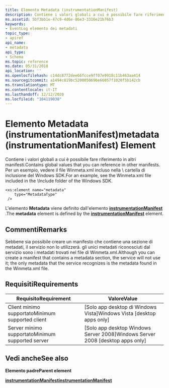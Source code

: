 ```yaml
---
title: Elemento Metadata (instrumentationManifest)
description: Contiene i valori globali a cui è possibile fare riferimento in altri manifesti.
ms.assetid: 5bf3bb1e-47c9-4d6e-86e3-3316e21b76b3
keywords:
- EventLog elemento dei metadati
topic_type:
- apiref
api_name:
- metadata
api_type:
- Schema
ms.topic: reference
ms.date: 05/31/2018
api_location: ''
ms.openlocfilehash: c14dc8772dee66fcce9ff07e9918c11b463aa414
ms.sourcegitcommit: a1494c819bc5200050696e66057f1020f5b142cb
ms.translationtype: MT
ms.contentlocale: it-IT
ms.lasthandoff: 12/12/2020
ms.locfileid: "104119038"
---
```

# <a name="metadata-instrumentationmanifest-element"></a><span data-ttu-id="8ba00-104">Elemento Metadata (instrumentationManifest)</span><span class="sxs-lookup"><span data-stu-id="8ba00-104">metadata (instrumentationManifest) Element</span></span>

<span data-ttu-id="8ba00-105">Contiene i valori globali a cui è possibile fare riferimento in altri manifesti.</span><span class="sxs-lookup"><span data-stu-id="8ba00-105">Contains global values that you can reference in other manifests.</span></span> <span data-ttu-id="8ba00-106">Per un esempio, vedere il file Winmeta.xml incluso nella \\ cartella di inclusione del Windows SDK.</span><span class="sxs-lookup"><span data-stu-id="8ba00-106">For an example, see the Winmeta.xml file included in the \\Include folder of the Windows SDK.</span></span>

``` syntax
<xs:element name="metadata"
    type="MetadataType"
 />
```

<span data-ttu-id="8ba00-107">L'elemento **Metadata** viene definito dall'elemento [**instrumentationManifest**](eventmanifestschema-instrumentationmanifest-element.md) .</span><span class="sxs-lookup"><span data-stu-id="8ba00-107">The **metadata** element is defined by the [**instrumentationManifest**](eventmanifestschema-instrumentationmanifest-element.md) element.</span></span>

## <a name="remarks"></a><span data-ttu-id="8ba00-108">Commenti</span><span class="sxs-lookup"><span data-stu-id="8ba00-108">Remarks</span></span>

<span data-ttu-id="8ba00-109">Sebbene sia possibile creare un manifesto che contiene una sezione di metadati, il servizio non lo utilizzerà. gli unici metadati riconosciuti dal servizio sono i metadati trovati nel file di Winmeta.xml.</span><span class="sxs-lookup"><span data-stu-id="8ba00-109">Although you can create a manifest that contains a metadata section, the service will not use it; the only metadata that the service recognizes is the metadata found in the Winmeta.xml file.</span></span>

## <a name="requirements"></a><span data-ttu-id="8ba00-110">Requisiti</span><span class="sxs-lookup"><span data-stu-id="8ba00-110">Requirements</span></span>



| <span data-ttu-id="8ba00-111">Requisito</span><span class="sxs-lookup"><span data-stu-id="8ba00-111">Requirement</span></span> | <span data-ttu-id="8ba00-112">Valore</span><span class="sxs-lookup"><span data-stu-id="8ba00-112">Value</span></span> |
|-------------------------------------|------------------------------------------------------|
| <span data-ttu-id="8ba00-113">Client minimo supportato</span><span class="sxs-lookup"><span data-stu-id="8ba00-113">Minimum supported client</span></span><br/> | <span data-ttu-id="8ba00-114">\[Solo app desktop di Windows Vista\]</span><span class="sxs-lookup"><span data-stu-id="8ba00-114">Windows Vista \[desktop apps only\]</span></span><br/>       |
| <span data-ttu-id="8ba00-115">Server minimo supportato</span><span class="sxs-lookup"><span data-stu-id="8ba00-115">Minimum supported server</span></span><br/> | <span data-ttu-id="8ba00-116">\[Solo app desktop Windows Server 2008\]</span><span class="sxs-lookup"><span data-stu-id="8ba00-116">Windows Server 2008 \[desktop apps only\]</span></span><br/> |



## <a name="see-also"></a><span data-ttu-id="8ba00-117">Vedi anche</span><span class="sxs-lookup"><span data-stu-id="8ba00-117">See also</span></span>

<dl> <dt>

<span data-ttu-id="8ba00-118">**Elemento padre**</span><span class="sxs-lookup"><span data-stu-id="8ba00-118">**Parent element**</span></span>
</dt> <dt>

[<span data-ttu-id="8ba00-119">**instrumentationManifest**</span><span class="sxs-lookup"><span data-stu-id="8ba00-119">**instrumentationManifest**</span></span>](eventmanifestschema-instrumentationmanifest-element.md)
</dt> </dl>

 

 





